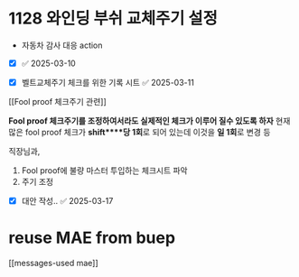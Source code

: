 # 1128 와인딩 부쉬 교체주기 설정
- 자동차 감사 대응 action
- [x]  ✅ 2025-03-10

- [x] 벨트교체주기 체크를 위한 기록 시트 ✅ 2025-03-11


[[Fool proof 체크주기 관련]]

**Fool proof 체크주기를 조정하여서라도 실제적인 체크가 이루어 질수 있도록 하자**
현재 많은 fool proof 체크가 **shift****당 1회**로 되어 있는데 이것을 **일 1회**로 변경 등

직장님과,
1. Fool proof에 불량 마스터 투입하는 체크시트 파악
2. 주기 조정
- [x] 대안 작성.. ✅ 2025-03-17


# reuse MAE from buep
[[messages-used mae]]


